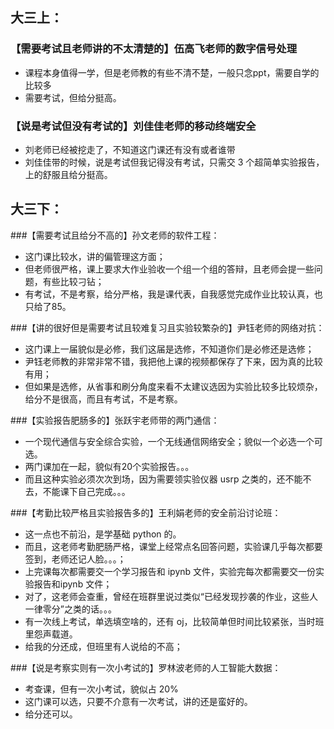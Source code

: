 ## 大三上：

### 【需要考试且老师讲的不太清楚的】伍高飞老师的数字信号处理
- 课程本身值得一学，但是老师教的有些不清不楚，一般只念ppt，需要自学的比较多
- 需要考试，但给分挺高。

### 【说是考试但没有考试的】刘佳佳老师的移动终端安全
- 刘老师已经被挖走了，不知道这门课还有没有或者谁带
- 刘佳佳带的时候，说是考试但我记得没有考试，只需交 3 个超简单实验报告，上的舒服且给分挺高。

## 大三下：

###【需要考试且给分不高的】孙文老师的软件工程：
- 这门课比较水，讲的偏管理这方面；
- 但老师很严格，课上要求大作业验收一个组一个组的答辩，且老师会提一些问题，有些比较刁钻；
- 有考试，不是考察，给分严格，我是课代表，自我感觉完成作业比较认真，也只给了85。

###【讲的很好但是需要考试且较难复习且实验较繁杂的】尹钰老师的网络对抗：
- 这门课上一届貌似是必修，我们这届是选修，不知道你们是必修还是选修；
- 尹钰老师教的非常非常不错，我把他上课的视频都保存了下来，因为真的比较有用；
- 但如果是选修，从省事和刷分角度来看不太建议选因为实验比较多比较烦杂，给分不是很高，而且有考试，不是考察。

###【实验报告肥肠多的】张跃宇老师带的两门通信：
- 一个现代通信与安全综合实验，一个无线通信网络安全；貌似一个必选一个可选。
- 两门课加在一起，貌似有20个实验报告。。。
- 而且这种实验必须次次到场，因为需要领实验仪器 usrp 之类的，还不能不去，不能课下自己完成。。。

###【考勤比较严格且实验报告多的】王利娟老师的安全前沿讨论班：
- 这一点也不前沿，是学基础 python 的。
- 而且，这老师考勤肥肠严格，课堂上经常点名回答问题，实验课几乎每次都要签到，老师还记人脸。。。；
- 上完课每次都需要交一个学习报告和 ipynb 文件，实验完每次都需要交一份实验报告和ipynb 文件；
- 对了，这老师会查重，曾经在班群里说过类似“已经发现抄袭的作业，这些人一律零分”之类的话。。。
- 有一次线上考试，单选填空啥的，还有 oj，比较简单但时间比较紧张，当时班里怨声载道。
- 给我的分还成，但班里有人说给的不高；

###【说是考察实则有一次小考试的】罗林波老师的人工智能大数据：
- 考查课，但有一次小考试，貌似占 20%
- 这门课可以选，只要不介意有一次考试，讲的还是蛮好的。
- 给分还可以。



